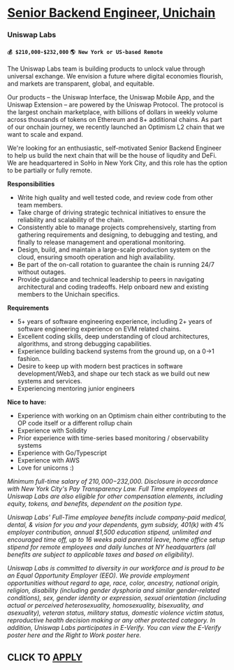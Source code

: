 # [Senior Backend Engineer, Unichain](https://www.remotewlb.com/apply/senior-backend-engineer-unichain)  
### Uniswap Labs  
#### `💰 $210,000-$232,000` `🌎 New York or US-based Remote `  

The Uniswap Labs team is building products to unlock value through universal exchange. We envision a future where digital economies flourish, and markets are transparent, global, and equitable.

Our products – the Uniswap Interface, the Uniswap Mobile App, and the Uniswap Extension – are powered by the Uniswap Protocol. The protocol is the largest onchain marketplace, with billions of dollars in weekly volume across thousands of tokens on Ethereum and 8+ additional chains. As part of our onchain journey, we recently launched an Optimism L2 chain that we want to scale and expand.

We're looking for an enthusiastic, self-motivated Senior Backend Engineer to help us build the next chain that will be the house of liqudity and DeFi. We are headquartered in SoHo in New York City, and this role has the option to be partially or fully remote.

**Responsibilities**

  * Write high quality and well tested code, and review code from other team members.
  * Take charge of driving strategic technical initiatives to ensure the reliability and scalability of the chain.
  * Consistently able to manage projects comprehensively, starting from gathering requirements and designing, to debugging and testing, and finally to release management and operational monitoring.
  * Design, build, and maintain a large-scale production system on the cloud, ensuring smooth operation and high availability.
  * Be part of the on-call rotation to guarantee the chain is running 24/7 without outages.
  * Provide guidance and technical leadership to peers in navigating architectural and coding tradeoffs. Help onboard new and existing members to the Unichain specifics.

**Requirements**

  * 5+ years of software engineering experience, including 2+ years of software engineering experience on EVM related chains.
  * Excellent coding skills, deep understanding of cloud architectures, algorithms, and strong debugging capabilities.
  * Experience building backend systems from the ground up, on a 0→1 fashion.
  * Desire to keep up with modern best practices in software development/Web3, and shape our tech stack as we build out new systems and services.
  * Experiencing mentoring junior engineers

**Nice to have:**

  * Experience with working on an Optimism chain either contributing to the OP code itself or a different rollup chain
  * Experience with Solidity
  * Prior experience with time-series based monitoring / observability systems
  * Experience with Go/Typescript
  * Experience with AWS
  * Love for unicorns :)

_Minimum full-time salary of $210,000-$232,000. Disclosure in accordance with New York City's Pay Transparency Law._ _Full Time employees at Uniswap Labs are also eligible for other compensation elements, including equity, tokens, and benefits, dependent on the position type._

_Uniswap Labs' Full-Time employee benefits include company-paid medical, dental, & vision for you and your dependents, gym subsidy, 401(k) with 4% employer contribution, annual $1,500 education stipend, unlimited and encouraged time off, up to 16 weeks paid parental leave, home office setup stipend for remote employees and daily lunches at NY headquarters (all benefits are subject to applicable taxes and based on eligibility)._

_Uniswap Labs is committed to diversity in our workforce and is proud to be an Equal Opportunity Employer (EEO). We provide employment opportunities without regard to age, race, color, ancestry, national origin, religion, disability (including gender dysphoria and similar gender-related conditions), sex, gender identity or expression, sexual orientation (including actual or perceived heterosexuality, homosexuality, bisexuality, and asexuality), veteran status, military status, domestic violence victim status, reproductive health decision making or any other protected category. In addition, Uniswap Labs participates in E-Verify. You can view the E-Verify poster here and the Right to Work poster here._

  
## CLICK TO [APPLY](https://www.remotewlb.com/apply/senior-backend-engineer-unichain)

